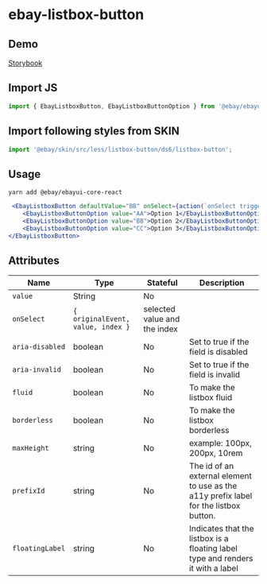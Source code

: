 # ebay-listbox-button

## Demo
[Storybook](https://opensource.ebay.com/ebayui-core-react/main/?path=/story/ebay-listbox-button--default)

## Import JS
```jsx harmony
import { EbayListboxButton, EbayListboxButtonOption } from '@ebay/ebayui-core-react/ebay-listbox-button';
```
## Import following styles from SKIN
```jsx harmony
import '@ebay/skin/src/less/listbox-button/ds6/listbox-button';
```
## Usage
```
yarn add @ebay/ebayui-core-react
```
```jsx harmony
 <EbayListboxButton defaultValue="BB" onSelect={action(`onSelect triggered`)} fluid borderless>
    <EbayListboxButtonOption value="AA">Option 1</EbayListboxButtonOption>
    <EbayListboxButtonOption value="BB">Option 2</EbayListboxButtonOption>
    <EbayListboxButtonOption value="CC">Option 3</EbayListboxButtonOption>
</EbayListboxButton>
```

## Attributes

Name | Type | Stateful | Description
--- | --- | --- | ---
`value` | String | No |
`onSelect` | `{ originalEvent, value, index }` | selected value and the index
`aria-disabled` | boolean | No | Set to true if the field is disabled
`aria-invalid` | boolean | No | Set to true if the field is invalid
`fluid` | boolean | No | To make the listbox fluid
`borderless` | boolean | No | To make the listbox borderless
`maxHeight` | string | No | example: 100px, 200px, 10rem
`prefixId` | string | No | The id of an external element to use as the a11y prefix label for the listbox button.
`floatingLabel` | string | No | Indicates that the listbox is a floating label type and renders it with a label
